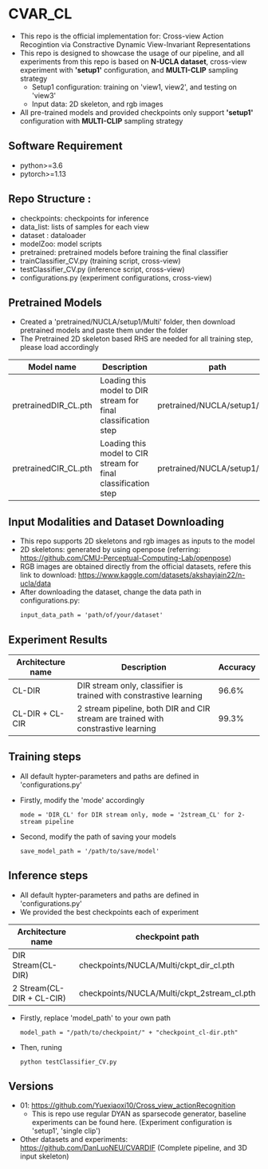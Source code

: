 # CVAR_CL
  * This repo is the official implementation for: Cross-view Action Recogintion via Constractive Dynamic View-Invariant Representations
  * This repo is designed to showcase the usage of our pipeline, and all experiments from this repo is based on **N-UCLA dataset**, cross-view experiment with **'setup1'** configuration, and **MULTI-CLIP** sampling strategy
      * Setup1 configuration: training on 'view1, view2', and testing on 'view3'
      * Input data: 2D skeleton, and rgb images 
  * All pre-trained models and provided checkpoints only support **'setup1'** configuration with **MULTI-CLIP** sampling strategy


## Software Requirement
  * python>=3.6
  * pytorch>=1.13
  
## Repo Structure :
  * checkpoints: checkpoints for inference
  * data_list: lists of samples for each view
  * dataset : dataloader
  * modelZoo: model scripts
  * pretrained: pretrained models before training the final classifier
  * trainClassifier_CV.py (training script, cross-view)
  * testClassifier_CV.py (inference script, cross-view)
  * configurations.py (experiment configurations, cross-view)

## Pretrained Models
  * Created a 'pretrained/NUCLA/setup1/Multi' folder, then download pretrained models and paste them under the folder
  * The Pretrained 2D skeleton based RHS are needed for all training step, please load accordingly
    
  | Model name | Description| path |
  | --- | --- | --- |
  | pretrainedDIR_CL.pth | Loading this model to DIR stream for final classification step| pretrained/NUCLA/setup1/Multi |
  | pretrainedCIR_CL.pth | Loading this model to CIR stream for final classification step | pretrained/NUCLA/setup1/Multi |
  

## Input Modalities and Dataset Downloading
  * This repo supports 2D skeletons and rgb images as inputs to the model 
  * 2D skeletons: generated by using openpose (referring: https://github.com/CMU-Perceptual-Computing-Lab/openpose)
  * RGB images are obtained directly from the official datasets, refere this link to download: https://www.kaggle.com/datasets/akshayjain22/n-ucla/data 
  * After downloading the dataset, change the data path in configurations.py: 
    ```
    input_data_path = 'path/of/your/dataset'
    ```


## Experiment Results
  
  | Architecture name | Description | Accuracy |
  | --- | --- | --- |
  | CL-DIR | DIR stream only, classifier is trained with constrastive learning  | 96.6%
  | CL-DIR + CL-CIR | 2 stream pipeline, both DIR and CIR stream are trained with constrastive learning | 99.3%

## Training steps
 * All default hypter-parameters and paths are defined in 'configurations.py'
 * Firstly, modify the 'mode' accordingly
    ```
    mode = 'DIR_CL' for DIR stream only, mode = '2stream_CL' for 2-stream pipeline
    ```

  * Second, modify the path of saving your models
    ```
    save_model_path = '/path/to/save/model'
    ```

## Inference steps
 * All default hypter-parameters and paths are defined in 'configurations.py'
 * We provided the best checkpoints each of experiment
 
  | Architecture name |checkpoint path 
  | --- | --- |
  | DIR Stream(CL-DIR) | checkpoints/NUCLA/Multi/ckpt_dir_cl.pth | 
  | 2 Stream(CL-DIR + CL-CIR) | checkpoints/NUCLA/Multi/ckpt_2stream_cl.pth | 

 * Firstly, replace 'model_path' to your own path
    ```
    model_path = "/path/to/checkpoint/" + "checkpoint_cl-dir.pth"
    ```
 * Then, runing
   ```
   python testClassifier_CV.py
   ```


## Versions
  * 01: https://github.com/Yuexiaoxi10/Cross_view_actionRecognition
      * This is repo use regular DYAN as sparsecode generator, baseline experiments can be found here. (Experiment configuration is 'setup1', 'single clip')
  * Other datasets and experiments: https://github.com/DanLuoNEU/CVARDIF (Complete pipeline, and 3D input skeleton)
    


  




